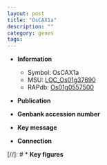 ```yaml
---
layout: post
title: "OsCAX1a"
description: ""
category: genes
tags: 
---
```


* **Information**  
    + Symbol: OsCAX1a  
    + MSU: [LOC_Os01g37690](http://rice.uga.edu/cgi-bin/ORF_infopage.cgi?orf=LOC_Os01g37690)  
    + RAPdb: [Os01g0557500](http://rapdb.dna.affrc.go.jp/viewer/gbrowse_details/irgsp1?name=Os01g0557500)  

* **Publication**  

* **Genbank accession number**  

* **Key message**  

* **Connection**  

[//]: # * **Key figures**  


